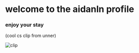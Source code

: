 <h1>welcome to the aidanln profile</h1>

### enjoy your stay

<p>(cool cs clip from unner)</p>

<img alt="clip" src="clip.gif"> </img>
